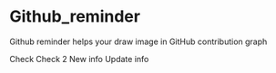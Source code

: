 # Github_reminder
Github reminder helps your draw image in GitHub contribution graph

Check
Check 2
New info
Update info 